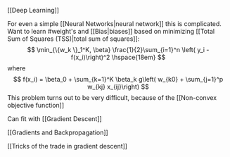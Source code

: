 [[Deep Learning]] 

For even a simple [[Neural Networks|neural network]] this is complicated. Want to learn #weight's and [[Bias|biases]] based on minimizing [[Total Sum of Squares (TSS)|total sum of squares]]:
$$
\min_{\{w_k \}_1^K, \beta} \frac{1}{2}\sum_{i=1}^n \left( y_i - f(x_i)\right)^2 \hspace{18em}
$$
where
$$
f(x_i) = \beta_0 + \sum_{k=1}^K \beta_k g\left( w_{k0} + \sum_{j=1}^p w_{kj} x_{ij}\right)
$$
This problem turns out to be very difficult, because of the [[Non-convex objective function]]

Can fit with [[Gradient Descent]]

[[Gradients and Backpropagation]]

[[Tricks of the trade in gradient descent]]



